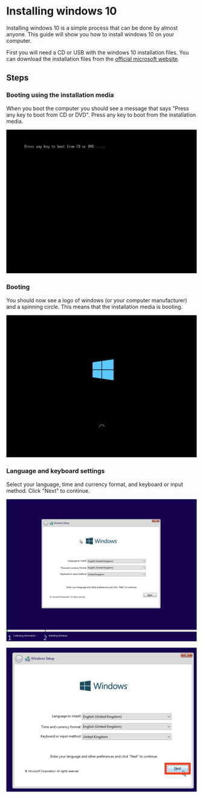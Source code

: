 # Installing windows 10

Installing windows 10 is a simple process that can be done by almost anyone. This guide will show you how to install windows 10 on your computer.

First you will need a CD or USB with the windows 10 installation files. You can download the installation files from the [official microsoft website](https://www.microsoft.com/en-us/software-download/windows10).

## Steps

### Booting using the installation media

When you boot the computer you should see a message that says "Press any key to boot from CD or DVD". Press any key to boot from the installation media.

![Press any key to boot](img/ANY_KEY_TO_BOOT.png)


### Booting

You should now see a logo of windows (or your computer manufacturer) and a spinning circle. This means that the installation media is booting.

![Windows boot](img/Windows_boot.png)

### Language and keyboard settings

Select your language, time and currency format, and keyboard or input method. Click "Next" to continue.

![Language and keyboard](img/Language_and_keyboard.png)

![Language next button](img/Language_next_button.png)